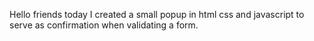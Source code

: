 Hello friends today I created a small popup in html css and javascript to serve as confirmation when validating a form.
